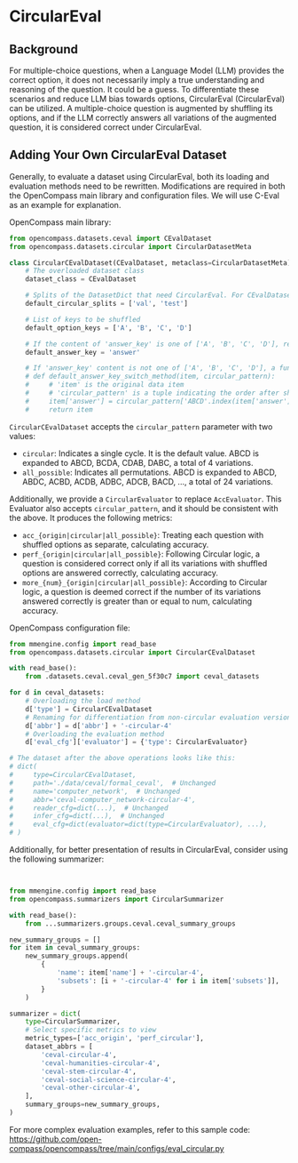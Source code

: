 # CircularEval

## Background

For multiple-choice questions, when a Language Model (LLM) provides the correct option, it does not necessarily imply a true understanding and reasoning of the question. It could be a guess. To differentiate these scenarios and reduce LLM bias towards options, CircularEval (CircularEval) can be utilized. A multiple-choice question is augmented by shuffling its options, and if the LLM correctly answers all variations of the augmented question, it is considered correct under CircularEval.

## Adding Your Own CircularEval Dataset

Generally, to evaluate a dataset using CircularEval, both its loading and evaluation methods need to be rewritten. Modifications are required in both the OpenCompass main library and configuration files. We will use C-Eval as an example for explanation.

OpenCompass main library:

```python
from opencompass.datasets.ceval import CEvalDataset
from opencompass.datasets.circular import CircularDatasetMeta

class CircularCEvalDataset(CEvalDataset, metaclass=CircularDatasetMeta):
    # The overloaded dataset class
    dataset_class = CEvalDataset

    # Splits of the DatasetDict that need CircularEval. For CEvalDataset, which loads [dev, val, test], we only need 'val' and 'test' for CircularEval, not 'dev'
    default_circular_splits = ['val', 'test']

    # List of keys to be shuffled
    default_option_keys = ['A', 'B', 'C', 'D']

    # If the content of 'answer_key' is one of ['A', 'B', 'C', 'D'], representing the correct answer. This field indicates how to update the correct answer after shuffling options. Choose either this or default_answer_key_switch_method
    default_answer_key = 'answer'

    # If 'answer_key' content is not one of ['A', 'B', 'C', 'D'], a function can be used to specify the correct answer after shuffling options. Choose either this or default_answer_key
    # def default_answer_key_switch_method(item, circular_pattern):
    #     # 'item' is the original data item
    #     # 'circular_pattern' is a tuple indicating the order after shuffling options, e.g., ('D', 'A', 'B', 'C') means the original option A is now D, and so on
    #     item['answer'] = circular_pattern['ABCD'.index(item['answer'])]
    #     return item
```

`CircularCEvalDataset` accepts the `circular_pattern` parameter with two values:

- `circular`: Indicates a single cycle. It is the default value. ABCD is expanded to ABCD, BCDA, CDAB, DABC, a total of 4 variations.
- `all_possible`: Indicates all permutations. ABCD is expanded to ABCD, ABDC, ACBD, ACDB, ADBC, ADCB, BACD, ..., a total of 24 variations.

Additionally, we provide a `CircularEvaluator` to replace `AccEvaluator`. This Evaluator also accepts `circular_pattern`, and it should be consistent with the above. It produces the following metrics:

- `acc_{origin|circular|all_possible}`: Treating each question with shuffled options as separate, calculating accuracy.
- `perf_{origin|circular|all_possible}`: Following Circular logic, a question is considered correct only if all its variations with shuffled options are answered correctly, calculating accuracy.
- `more_{num}_{origin|circular|all_possible}`: According to Circular logic, a question is deemed correct if the number of its variations answered correctly is greater than or equal to num, calculating accuracy.

OpenCompass configuration file:

```python
from mmengine.config import read_base
from opencompass.datasets.circular import CircularCEvalDataset

with read_base():
    from .datasets.ceval.ceval_gen_5f30c7 import ceval_datasets

for d in ceval_datasets:
    # Overloading the load method
    d['type'] = CircularCEvalDataset
    # Renaming for differentiation from non-circular evaluation versions
    d['abbr'] = d['abbr'] + '-circular-4'
    # Overloading the evaluation method
    d['eval_cfg']['evaluator'] = {'type': CircularEvaluator}

# The dataset after the above operations looks like this:
# dict(
#     type=CircularCEvalDataset,
#     path='./data/ceval/formal_ceval',  # Unchanged
#     name='computer_network',  # Unchanged
#     abbr='ceval-computer_network-circular-4',
#     reader_cfg=dict(...),  # Unchanged
#     infer_cfg=dict(...),  # Unchanged
#     eval_cfg=dict(evaluator=dict(type=CircularEvaluator), ...),
# )
```

Additionally, for better presentation of results in CircularEval, consider using the following summarizer:

```python


from mmengine.config import read_base
from opencompass.summarizers import CircularSummarizer

with read_base():
    from ...summarizers.groups.ceval.ceval_summary_groups

new_summary_groups = []
for item in ceval_summary_groups:
    new_summary_groups.append(
        {
            'name': item['name'] + '-circular-4',
            'subsets': [i + '-circular-4' for i in item['subsets']],
        }
    )

summarizer = dict(
    type=CircularSummarizer,
    # Select specific metrics to view
    metric_types=['acc_origin', 'perf_circular'],
    dataset_abbrs = [
        'ceval-circular-4',
        'ceval-humanities-circular-4',
        'ceval-stem-circular-4',
        'ceval-social-science-circular-4',
        'ceval-other-circular-4',
    ],
    summary_groups=new_summary_groups,
)
```

For more complex evaluation examples, refer to this sample code: https://github.com/open-compass/opencompass/tree/main/configs/eval_circular.py
